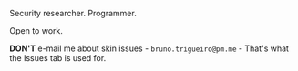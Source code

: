 Security researcher. Programmer.

Open to work.

**DON'T** e-mail me about skin issues - `bruno.trigueiro@pm.me` -
That's what the Issues tab is used for.

